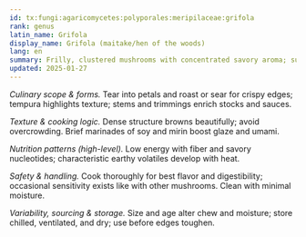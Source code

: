 ```yaml
---
id: tx:fungi:agaricomycetes:polyporales:meripilaceae:grifola
rank: genus
latin_name: Grifola
display_name: Grifola (maitake/hen of the woods)
lang: en
summary: Frilly, clustered mushrooms with concentrated savory aroma; suited to high-heat roasting, pan searing, tempura, and stock work that captures deep, brothy flavors.
updated: 2025-01-27
---
```


_Culinary scope & forms._ Tear into petals and roast or sear for crispy edges; tempura highlights texture; stems and trimmings enrich stocks and sauces.

_Texture & cooking logic._ Dense structure browns beautifully; avoid overcrowding. Brief marinades of soy and mirin boost glaze and umami.

_Nutrition patterns (high-level)._ Low energy with fiber and savory nucleotides; characteristic earthy volatiles develop with heat.

_Safety & handling._ Cook thoroughly for best flavor and digestibility; occasional sensitivity exists like with other mushrooms. Clean with minimal moisture.

_Variability, sourcing & storage._ Size and age alter chew and moisture; store chilled, ventilated, and dry; use before edges toughen.
